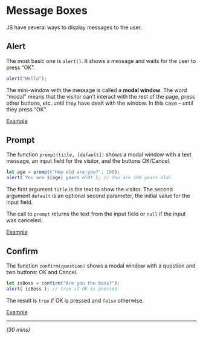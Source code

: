 #  Message Boxes

JS have several ways to display messages to the user. 

## Alert

The most basic one is `alert()`. It shows a message and waits for the user to press “OK”.

```js
alert("Hello");
```

The mini-window with the message is called a **modal window**. The word “modal” means that the visitor can’t interact with the rest of the page, press other buttons, etc. until they have dealt with the window. In this case – until they press “OK”.

[Example](index.html#L14)

## Prompt

The function `prompt(title, [default])` shows a modal window with a text message, an input field for the visitor, and the buttons OK/Cancel.

```js
let age = prompt('How old are you?', 100);
alert(`You are ${age} years old!`); // You are 100 years old!
```

The first argument `title` is the text to show the visitor. The second argument `default` is an optional second parameter, the initial value for the input field.

The call to `prompt` returns the text from the input field or `null` if the input was canceled.

[Example](index.html#L19)

## Confirm

The function `confirm(question)` shows a modal window with a question and two buttons: OK and Cancel.

```js
let isBoss = confirm("Are you the boss?");
alert( isBoss ); // true if OK is pressed
```

The result is `true` if OK is pressed and `false` otherwise.

[Example](index.html#L26)


***
*(30 mins)*